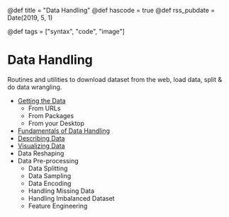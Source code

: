 @def title = "Data Handling"
@def hascode = true
@def rss_pubdate = Date(2019, 5, 1)

@def tags = ["syntax", "code", "image"]

# Data Handling

Routines and utilities to download dataset from the web, load data, split & do data wrangling. 



- [Getting the Data](/page/getting-data) 
  - From URLs
  - From Packages 
  - From your Desktop 
- [Fundamentals of Data Handling](/page/getting-to-know-your-data) 
- [Describing Data](/page/describing-data)
- [Visualizing Data](/page/data-visualization)
- Data Reshaping 
- Data Pre-processing 
  - Data Splitting 
  - Data Sampling 
  - Data Encoding 
  - Handling Missing Data 
  - Handling Imbalanced Dataset 
  - Feature Engineering